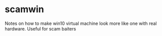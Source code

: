 # scamwin
Notes on how to make win10 virtual machine look more like one with real hardware. Useful for scam baiters
